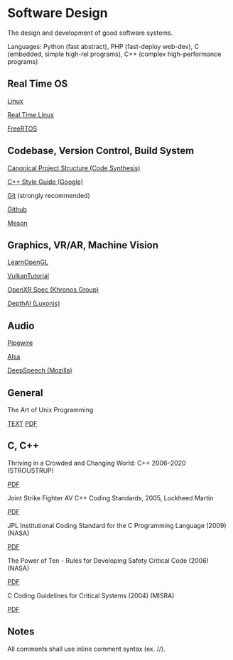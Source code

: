 # Software Design

The design and development of good software systems.

Languages: Python (fast abstract), PHP (fast-deploy web-dev), C (embedded, simple high-rel programs), C++ (complex high-performance programs)

## Real Time OS

[Linux](https://kernel.org/)

[Real Time Linux](https://wiki.linuxfoundation.org/realtime/start)

[FreeRTOS](https://www.freertos.org)

## Codebase, Version Control, Build System

[Canonical Project Structure (Code Synthesis)](http://open-std.org/JTC1/SC22/WG21/docs/papers/2018/p1204r0.html)

[C++ Style Guide (Google)](https://google.github.io/styleguide/cppguide.html)

[Git](https://git-scm.com/) (strongly recommended)

[Github](https://github.com/)

[Meson](https://mesonbuild.com/)

## Graphics, VR/AR, Machine Vision

[LearnOpenGL](https://learnopengl.com/)

[VulkanTutorial](https://vulkan-tutorial.com/)

[OpenXR Spec (Khronos Group)](https://www.khronos.org/registry/OpenXR/specs/1.0/html/xrspec.html)

[DepthAI (Luxonis)](https://docs.luxonis.com/en/latest/)

## Audio

[Pipewire](https://pipewire.org/)

[Alsa](https://alsa-project.org)

[DeepSpeech (Mozilla)](https://github.com/mozilla/DeepSpeech)

## General

The Art of Unix Programming

[TEXT](https://archive.org/stream/ost-computer-science-the_art_of_unix_programming-1/the_art_of_unix_programming%20%281%29_djvu.txt) [PDF](https://ia800202.us.archive.org/27/items/ost-computer-science-the_art_of_unix_programming-1/the_art_of_unix_programming%20%281%29.pdf)

## C, C++

Thriving in a Crowded and Changing World: C++ 2006–2020 (STROUSTRUP)

[PDF](https://web.archive.org/web/20210717062203/https://www.stroustrup.com/hopl20main-p5-p-bfc9cd4--final.pdf)

Joint Strike Fighter AV C++ Coding Standards, 2005, Lockheed Martin

[PDF](http://www.stroustrup.com/JSF-AV-rules.pdf)

JPL Institutional Coding Standard for the C Programming Language (2009) (NASA)

[PDF](http://web.archive.org/web/20190219155254/http://lars-lab.jpl.nasa.gov/JPL_Coding_Standard_C.pdf)

The Power of Ten - Rules for Developing Safety Critical Code (2006) (NASA)

[PDF](https://spinroot.com/gerard/pdf/P10.pdf)

C Coding Guidelines for Critical Systems (2004) (MISRA)

[PDF](http://caxapa.ru/thumbs/468328/misra-c-2004.pdf)

## Notes

All comments shall use inline comment syntax (ex. //).


















